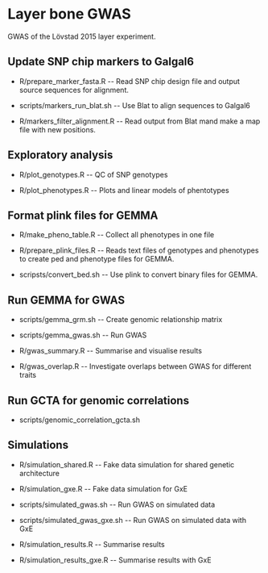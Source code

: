 # Layer bone GWAS

GWAS of the Lövstad 2015 layer experiment.


## Update SNP chip markers to Galgal6

* R/prepare_marker_fasta.R -- Read SNP chip design file and output source
sequences for alignment.

* scripts/markers_run_blat.sh -- Use Blat to align sequences to Galgal6

* R/markers_filter_alignment.R -- Read output from Blat mand make a map file with
new positions.


## Exploratory analysis

* R/plot_genotypes.R -- QC of SNP genotypes

* R/plot_phenotypes.R -- Plots and linear models of phentotypes


## Format plink files for GEMMA

* R/make_pheno_table.R -- Collect all phenotypes in one file

* R/prepare_plink_files.R -- Reads text files of genotypes and phenotypes
to create ped and phenotype files for GEMMA.

* scripsts/convert_bed.sh -- Use plink to convert binary files for GEMMA.


## Run GEMMA for GWAS

* scripts/gemma_grm.sh -- Create genomic relationship matrix

* scripts/gemma_gwas.sh -- Run GWAS

* R/gwas_summary.R -- Summarise and visualise results

* R/gwas_overlap.R -- Investigate overlaps between GWAS for different traits


## Run GCTA for genomic correlations

* scripts/genomic_correlation_gcta.sh


## Simulations

* R/simulation_shared.R -- Fake data simulation for shared genetic architecture

* R/simulation_gxe.R -- Fake data simulation for GxE

* scripts/simulated_gwas.sh -- Run GWAS on simulated data

* scripts/simulated_gwas_gxe.sh -- Run GWAS on simulated data with GxE

* R/simulation_results.R -- Summarise results

* R/simulation_results_gxe.R -- Summarise results with GxE